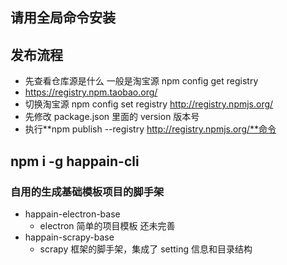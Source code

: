## 请用全局命令安装

## 发布流程

- 先查看仓库源是什么 一般是淘宝源 npm config get registry
- https://registry.npm.taobao.org/
- 切换淘宝源 npm config set registry http://registry.npmjs.org/
- 先修改 package.json 里面的 version 版本号
- 执行**npm publish --registry http://registry.npmjs.org/**命令

## **npm i -g happain-cli**

### 自用的生成基础模板项目的脚手架

- happain-electron-base
  - electron 简单的项目模板 还未完善
- happain-scrapy-base
  - scrapy 框架的脚手架，集成了 setting 信息和目录结构
